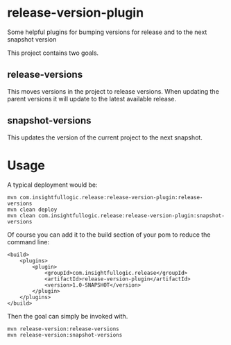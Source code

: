 release-version-plugin
======================

Some helpful plugins for bumping versions for release and to the next snapshot version

This project contains two goals. 

## release-versions 

This moves versions in the project to release versions. When updating the 
parent versions it will update to the latest available release. 

## snapshot-versions

This updates the version of the current project to the next snapshot.

# Usage

A typical deployment would be:

```
mvn com.insightfullogic.release:release-version-plugin:release-versions
mvn clean deploy
mvn clean com.insightfullogic.release:release-version-plugin:snapshot-versions
```

Of course you can add it to the build section of your pom to reduce the command line:

```
<build>
	<plugins>
		<plugin>
			<groupId>com.insightfullogic.release</groupId>
			<artifactId>release-version-plugin</artifactId>
			<version>1.0-SNAPSHOT</version>
		</plugin>
	</plugins>
</build>
```
Then the goal can simply be invoked with.

```
mvn release-version:release-versions
mvn release-version:snapshot-versions
``` 
